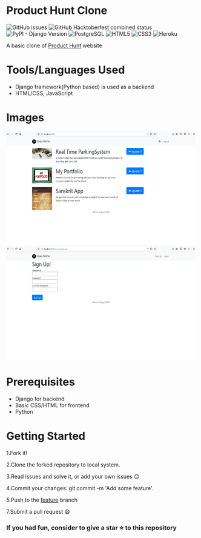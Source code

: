 # Product Hunt Clone
![GitHub issues](https://img.shields.io/github/issues/noobDevelopers/product_hunt)
![GitHub Hacktoberfest combined status](https://img.shields.io/github/hacktoberfest/2020/noobDevelopers/product_hunt)
![PyPI - Django Version](https://img.shields.io/pypi/djversions/djangorestframework)
![PostgreSQL](https://img.shields.io/badge/-PostgreSQL-336791?style=flat-square&logo=postgresql)
![HTML5](https://img.shields.io/badge/-HTML5-E34F26?style=flat-square&logo=html5&logoColor=white)
![CSS3](https://img.shields.io/badge/-CSS3-1572B6?style=flat-square&logo=css3)
![Heroku](https://img.shields.io/badge/-Heroku-430098?style=flat-square&logo=heroku)

A basic clone of <a href="https://www.producthunt.com/">Product Hunt</a> website



# Tools/Languages Used
  
  * Django framework(Python based) is used as a backend
  * HTML/CSS, JavaScript
# Images

<img src="./img1.png" width="500" height ="300"/>


<img src="./img2.png" width="500" height ="300"/>
  
# Prerequisites
  * Django for backend
  * Basic CSS/HTML for frontend
  * Python
  
# Getting Started

   1.Fork it!

   2.Clone the forked repository to local system.
   
   3.Read issues and solve it, or add your own issues 😊

   4.Commit your changes: git commit -m 'Add some feature'.

   5.Push to the <a href="https://github.com/noobDevelopers/product_hunt/tree/feature">feature</a> branch

   7.Submit a pull request 😄


### If you had fun, consider to give a star ⭐ to this repository
  

  
  

  


